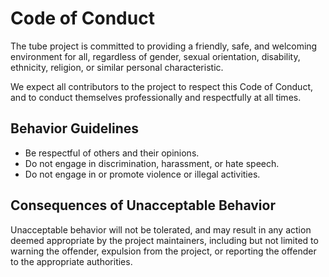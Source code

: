 # Code of Conduct

The tube project is committed to providing a friendly, safe, and welcoming environment for all, regardless of gender, sexual orientation, disability, ethnicity, religion, or similar personal characteristic.

We expect all contributors to the project to respect this Code of Conduct, and to conduct themselves professionally and respectfully at all times.

## Behavior Guidelines

- Be respectful of others and their opinions.
- Do not engage in discrimination, harassment, or hate speech.
- Do not engage in or promote violence or illegal activities.

## Consequences of Unacceptable Behavior

Unacceptable behavior will not be tolerated, and may result in any action deemed appropriate by the project maintainers, including but not limited to warning the offender, expulsion from the project, or reporting the offender to the appropriate authorities.
